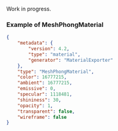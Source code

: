 Work in progress.

### Example of MeshPhongMaterial

```json
{
	"metadata": {
		"version": 4.2,
		"type": "material",
		"generator": "MaterialExporter"
	},
	"type": "MeshPhongMaterial",
	"color": 16777215,
	"ambient": 16777215,
	"emissive": 0,
	"specular": 1118481,
	"shininess": 30,
	"opacity": 1,
	"transparent": false,
	"wireframe": false
}
```